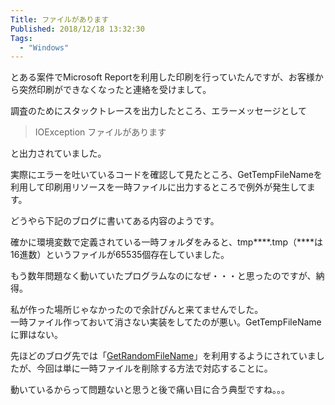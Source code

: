 ```yaml
---
Title: ファイルがあります
Published: 2018/12/18 13:32:30
Tags:
  - "Windows"
---
```

とある案件でMicrosoft Reportを利用した印刷を行っていたんですが、お客様から突然印刷ができなくなったと連絡を受けまして。    

調査のためにスタックトレースを出力したところ、エラーメッセージとして  

>IOException ファイルがあります  

と出力されていました。  

実際にエラーを吐いているコードを確認して見たところ、GetTempFileNameを利用して印刷用リソースを一時ファイルに出力するところで例外が発生してます。  

どうやら下記のブログに書いてある内容のようです。  

<?# OEmbed "http://abenori.blogspot.com/2015/05/gettempfilename.html" /?>

確かに環境変数で定義されている一時フォルダをみると、tmp\*\*\*\*.tmp（\*\*\*\*は16進数）というファイルが65535個存在していました。  

<?# OEmbed "https://docs.microsoft.com/ja-jp/dotnet/api/system.io.path.gettempfilename?view=netcore-2.2" /?>

もう数年問題なく動いていたプログラムなのになぜ・・・と思ったのですが、納得。  

私が作った場所じゃなかったので余計ぴんと来てませんでした。  
一時ファイル作っておいて消さない実装をしてたのが悪い。GetTempFileNameに罪はない。  

先ほどのブログ先では「[GetRandomFileName](https://docs.microsoft.com/ja-jp/dotnet/api/system.io.path.getrandomfilename?redirectedfrom=MSDN&view=netframework-4.7.2#System_IO_Path_GetRandomFileName)」を利用するようにされていましたが、今回は単に一時ファイルを削除する方法で対応することに。  

動いているからって問題ないと思うと後で痛い目に合う典型ですね。。。